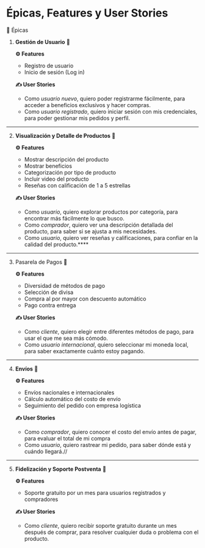 # Épicas, Features y User Stories

🧩 Épicas

1. **Gestión de Usuario** 🧩
    
    **⚙️ Features**
    
    - Registro de usuario
    - Inicio de sesión (Log in)
    
    **✍️ User Stories**
    - Como *usuario nuevo*, quiero poder registrarme fácilmente, para acceder a beneficios exclusivos y hacer compras.
    - Como *usuario registrado*, quiero iniciar sesión con mis credenciales, para poder gestionar mis pedidos y perfil.

---

2. **Visualización y Detalle de Productos** 🧩
    
    **⚙️ Features**
    
    - Mostrar descripción del producto
    - Mostrar beneficios
    - Categorización por tipo de producto
    - Incluir video del producto
    - Reseñas con calificación de 1 a 5 estrellas
    
    **✍️ User Stories**
    
    - Como *usuario*, quiero explorar productos por categoría, para encontrar más fácilmente lo que busco.
    - Como *comprador*, quiero ver una descripción detallada del producto, para saber si se ajusta a mis necesidades.
    - Como *usuario*, quiero ver reseñas y calificaciones, para confiar en la calidad del producto.****

---
  
 3. Pasarela de Pagos 🧩
    
    
    **⚙️ Features**
    
    - Diversidad de métodos de pago
    - Selección de divisa
    - Compra al por mayor con descuento automático
    - Pago contra entrega
    
    **✍️ User Stories**
    
    - Como *cliente*, quiero elegir entre diferentes métodos de pago, para usar el que me sea más cómodo.
    - Como *usuario internacional*, quiero seleccionar mi moneda local, para saber exactamente cuánto estoy pagando.

---

4. **Envíos** 🧩
    
    
    **⚙️ Features**
    
    - Envíos nacionales e internacionales
    - Cálculo automático del costo de envío
    - Seguimiento del pedido con empresa logística
    
    **✍️ User Stories**
    
    - Como *comprador*, quiero conocer el costo del envío antes de pagar, para evaluar el total de mi compra
    - Como *usuario*, quiero rastrear mi pedido, para saber dónde está y cuándo llegará.//

---

5. **Fidelización y Soporte Postventa** 🧩
    
    
    **⚙️ Features** 
    
    - Soporte gratuito por un mes para usuarios registrados y compradores
    
    **✍️ User Stories**
    
    - Como *cliente*, quiero recibir soporte gratuito durante un mes después de comprar, para resolver cualquier duda o problema con el producto.



    
